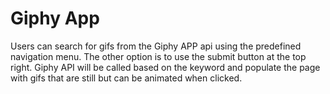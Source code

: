 # Giphy App

Users can search for gifs from the Giphy APP api using the predefined navigation menu. The other option is to use the submit button at the top right. Giphy API will be called based on the keyword and populate the page with gifs that are still but can be animated when clicked.
